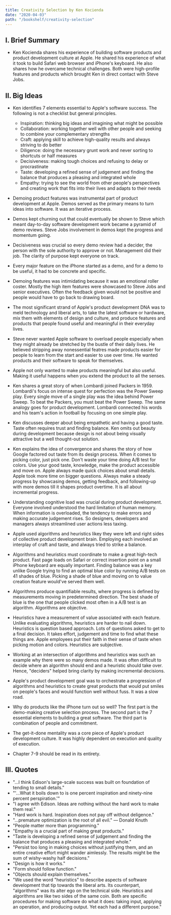 ```yaml
---
title: Creativity Selection by Ken Kocienda
date: "2020-04-03"
path: "/bookshelf/creativity-selection"
---
```


## I. Brief Summary

* Ken Kocienda shares his experience of building software products and product development culture at Apple. He shared his experience of what it took to build Safari web browser and iPhone's keyboard. He also shares how he overcame technical challenges. Both were high-profile features and products which brought Ken in direct contact with Steve Jobs.

## II. Big Ideas

- Ken identifies 7 elements essential to Apple's software success. The following is not a checklist but general principles.
    - Inspiration: thinking big ideas and imagining what might be possible
    - Collaboration: working together well with other people and seeking to combine your complementary strengths
    - Craft: applying skill  to achieve high-quality results and always striving to do better
    - Diligence: doing the necessary grunt work and never sorting to shortcuts or half measures
    - Decisiveness: making tough choices and refusing to delay or procrastinate
    - Taste: developing a refined sense of judgement and finding the balance that produces a pleasing and integrated whole
    - Empathy: trying to see the world from other people's perspectives and creating work that fits into their lives and adapts to their needs
- Demoing product features was instrumental part of product development at Apple. Demos served as the primary means to turn ideas into software. It was an iterative process.
- Demos kept churning out that could eventually be shown to Steve which meant day-to-day software development work became a pyramid of demo reviews. Steve Jobs involvement in demos kept the progress and momentum going.
- Decisiveness was crucial so every demo review had a decider, the person with the sole authority to approve or not. Management did their job. The clarity of purpose kept everyone on track.
- Every major feature on the iPhone started as a demo, and for a demo to be useful, it had to be concrete and specific.
- Demoing features was intimidating because it was an emotional roller coster. Mostly the high item features were showcased to Steve Jobs and senior executives. Often the feedback given would not be positive and people would have to go back to drawing board.
- The most significant strand of Apple's product development DNA was to meld technology and liberal arts, to take the latest software or hardware, mix them with elements of design and culture, and produce features and products that people found useful and meaningful in their everyday lives.
- Steve never wanted Apple software to overload people especially when they might already be stretched by the bustle of their daily lives. He believed stripping away nonessential featres made products easier for people to learn from the start and easier to use over time. He wanted products and their software to speak for themselves.
- Apple not only wanted to make products meaningful but also useful. Making it useful happens when you extend the product to all the senses.
- Ken shares a great story of when Lombardi joined Packers in 1959. Lombardi's focus on intense quest for perfection was the Power Sweep play. Every single move of a single play was the idea behind Power Sweep. To beat the Packers, you must beat the Power Sweep. The same analogy goes for product development. Lombardi connected his words and his team's action in football by focusing on one simple play.
- Ken discusses deeper about being empathetic and having a good taste. Taste often requires trust and finding balance. Ken omits out beauty during development because design is not about being visually attractive but a well thought-out solution.
- Ken explains the idea of convergence and shares the story of how Google factored out taste from its design process. When it comes to picking color, just pick one. Don't waste your time doing A/B test for colors. Use your good taste, knowledge, make the product accessible and move on. Apple always made quick choices about small details. Apple took more time on bigger questions. Always make a steady progress by showcasing demos, getting feedback, and following-up with more demos till it shapes product overtime. It is all about incremental progress.
- Understanding cognitive load was crucial during product development. Everyone involved understood the hard limitation of human memory. When information is overloaded, the tendency to make errors and making accurate judgement rises. So designers, developers and managers always streamlined user actions less taxing.
- Apple used algorithms and heuristics likey they were left and right sides of collective product development brain. Employing each involved an interplay of craft and taste, and always tried to strike a balance.
- Algorithms and heuristics must coordinate to make a great high-tech product. Fast page loads on Safari or correct insertion point on a small iPhone keyboard are equally important. Finding balance was a key unlike Google trying to find an optimal blue color by running A/B tests on 41 shades of blue. Picking a shade of blue and moving on to value creation feature would've served them well.
- Algorithms produce quantifiable results, where progress is defined by measurements moving in predetermined direction. The best shade of blue is the one that people clicked most often in a A/B test is an algorithm. Algorithms are objective.
- Heuristics have a measurement of value associated with each feature. Unlike evaluating algorithms, heuristics are harder to nail down. Heuristics is question based approach. Lots of questions asked to get to a final decision. It takes effort, judgement and time to find what these things are. Apple employees put their faith in their sense of taste when picking motion and colors. Heuristics are subjective.
- Working at an intersection of algorithms and heuristics was such an example why there were so many demos made. It was often difficult to decide where an algorithm should end and a heuristic should take over. Hence, "deciders" helped bring clarity by making incremental decisions.
- Apple's product development goal was to orchestrate a progression of algorithms and heuristics to create great products that would put smiles on people's faces and would function well without fuss. It was a slow road.
- Why do products like the iPhone turn out so well? The first part is the demo-making creative selection process. The second part is the 7 essential elements to building a great software. The third part is combination of people and commitment. 
- The get-it-done mentality was a core piece of Apple's product development culture. It was highly dependent on execution and quality of execution.

- Chapter 7-9 should be read in its entirety.

## III. Quotes

- "...I think Edison's large-scale success was built on foundation of tending to small details."
- "'...What it boils down to is one percent inspiration and ninety-nine percent perspiration.'"
- "I agree with Edison. Ideas are nothing without the hard work to make them real."
- "Hard work is hard. Inspiration does not pay off without deligence."
- "...premature optimization is the root of all evil." — Donald Knuth
- "People matter more than programming."
- "Empathy is a crucial part of making great products."
- "Taste is developing a refined sense of judgement and finding the balance that produces a pleasing and integrated whole."
- "Persist too long in making choices without justifying them, and an entire creative effort might wander aimlessly. The results might be the sum of wishy-washy half decisions."
- "Design is how it works."
- "Form should follow function."
- "Objects should explain themselves."
- "We used the word "heuristics" to describe aspects of software development that tip towards the liberal arts. Its counterpart, "algorithms" was its alter ego on the technical side. Heuristics and algorithms are like two sides of the same coin. Both are specific procedures for making software do what it does: taking input, applying an operation, and producing output. Yet each had a different purpose."